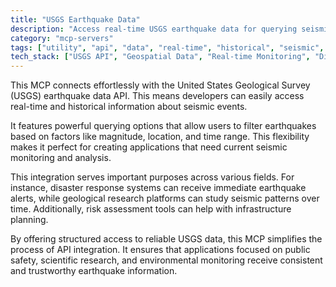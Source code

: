 ```yaml
---
title: "USGS Earthquake Data"
description: "Access real-time USGS earthquake data for querying seismic events, supporting disaster response and geological research applications."
category: "mcp-servers"
tags: ["utility", "api", "data", "real-time", "historical", "seismic", "monitoring", "geological research", "disaster response"]
tech_stack: ["USGS API", "Geospatial Data", "Real-time Monitoring", "Disaster Response Systems", "Data Analytics", "Earthquake Alerts", "Risk Assessment Tools"]
---
```


This MCP connects effortlessly with the United States Geological Survey (USGS) earthquake data API. This means developers can easily access real-time and historical information about seismic events.

It features powerful querying options that allow users to filter earthquakes based on factors like magnitude, location, and time range. This flexibility makes it perfect for creating applications that need current seismic monitoring and analysis.

This integration serves important purposes across various fields. For instance, disaster response systems can receive immediate earthquake alerts, while geological research platforms can study seismic patterns over time. Additionally, risk assessment tools can help with infrastructure planning.

By offering structured access to reliable USGS data, this MCP simplifies the process of API integration. It ensures that applications focused on public safety, scientific research, and environmental monitoring receive consistent and trustworthy earthquake information.